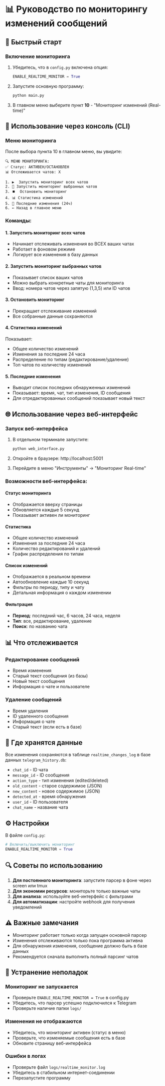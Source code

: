 # 📊 Руководство по мониторингу изменений сообщений

## 🚀 Быстрый старт

### Включение мониторинга
1. Убедитесь, что в `config.py` включена опция:
   ```python
   ENABLE_REALTIME_MONITOR = True
   ```

2. Запустите основную программу:
   ```bash
   python main.py
   ```

3. В главном меню выберите пункт **10** - "Мониторинг изменений (Real-time)"

## 📱 Использование через консоль (CLI)

### Меню мониторинга
После выбора пункта 10 в главном меню, вы увидите:

```
🔍 МЕНЮ МОНИТОРИНГА:
✅ Статус: АКТИВЕН/ОСТАНОВЛЕН
📊 Отслеживается чатов: X

1. ▶️  Запустить мониторинг всех чатов
2. 🎯 Запустить мониторинг выбранных чатов
3. ⏹️  Остановить мониторинг
4. 📊 Статистика изменений
5. 📜 Последние изменения (24ч)
6. ← Назад в главное меню
```

### Команды:

#### 1. Запустить мониторинг всех чатов
- Начинает отслеживать изменения во ВСЕХ ваших чатах
- Работает в фоновом режиме
- Логирует все изменения в базу данных

#### 2. Запустить мониторинг выбранных чатов
- Показывает список ваших чатов
- Можно выбрать конкретные чаты для мониторинга
- Ввод: номера чатов через запятую (1,3,5) или ID чатов

#### 3. Остановить мониторинг
- Прекращает отслеживание изменений
- Все собранные данные сохраняются

#### 4. Статистика изменений
Показывает:
- Общее количество изменений
- Изменения за последние 24 часа
- Распределение по типам (редактирование/удаление)
- Топ чатов по количеству изменений

#### 5. Последние изменения
- Выводит список последних обнаруженных изменений
- Показывает: время, чат, тип изменения, ID сообщения
- Для отредактированных сообщений показывает новый текст

## 🌐 Использование через веб-интерфейс

### Запуск веб-интерфейса
1. В отдельном терминале запустите:
   ```bash
   python web_interface.py
   ```

2. Откройте в браузере: http://localhost:5001

3. Перейдите в меню "Инструменты" → "Мониторинг Real-time"

### Возможности веб-интерфейса:

#### Статус мониторинга
- Отображается вверху страницы
- Обновляется каждые 5 секунд
- Показывает активен ли мониторинг

#### Статистика
- Общее количество изменений
- Изменения за последние 24 часа
- Количество редактирований и удалений
- График распределения по типам

#### Список изменений
- Отображается в реальном времени
- Автообновление каждые 10 секунд
- Фильтры по периоду, типу и чату
- Детальная информация о каждом изменении

#### Фильтрация
- **Период**: последний час, 6 часов, 24 часа, неделя
- **Тип**: все, редактирование, удаление
- **Поиск**: по названию чата

## 📊 Что отслеживается

### Редактирование сообщений
- Время изменения
- Старый текст сообщения (из базы)
- Новый текст сообщения
- Информация о чате и пользователе

### Удаление сообщений
- Время удаления
- ID удаленного сообщения
- Информация о чате
- Старый текст (если есть в базе)

## 💾 Где хранятся данные

Все изменения сохраняются в таблице `realtime_changes_log` в базе данных `telegram_history.db`:

- `chat_id` - ID чата
- `message_id` - ID сообщения
- `action_type` - тип изменения (edited/deleted)
- `old_content` - старое содержимое (JSON)
- `new_content` - новое содержимое (JSON)
- `detected_at` - время обнаружения
- `user_id` - ID пользователя
- `chat_name` - название чата

## ⚙️ Настройки

В файле `config.py`:
```python
# Включить/выключить мониторинг
ENABLE_REALTIME_MONITOR = True
```

## 🔍 Советы по использованию

1. **Для постоянного мониторинга**: запустите парсер в фоне через screen или tmux
2. **Для экономии ресурсов**: мониторьте только важные чаты
3. **Для анализа**: используйте веб-интерфейс с фильтрами
4. **Для автоматизации**: настройте webhook для получения уведомлений

## ⚠️ Важные замечания

- Мониторинг работает только когда запущен основной парсер
- Изменения отслеживаются только пока программа активна
- Для обнаружения изменения, сообщение должно быть в базе данных
- Рекомендуется сначала выполнить полный парсинг чатов

## 🐛 Устранение неполадок

### Мониторинг не запускается
- Проверьте `ENABLE_REALTIME_MONITOR = True` в config.py
- Убедитесь, что парсер успешно подключился к Telegram
- Проверьте наличие папки `logs/`

### Изменения не отображаются
- Убедитесь, что мониторинг активен (статус в меню)
- Проверьте, что изменяемые сообщения есть в базе
- Обновите страницу веб-интерфейса

### Ошибки в логах
- Проверьте файл `logs/realtime_monitor.log`
- Убедитесь в стабильном интернет-соединении
- Перезапустите программу